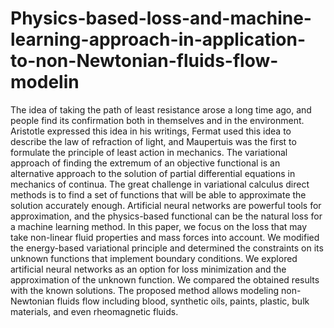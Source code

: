 # Physics-based-loss-and-machine-learning-approach-in-application-to-non-Newtonian-fluids-flow-modelin
The idea of taking the path of least resistance arose a long time ago, and people find its confirmation both in themselves and in the environment. Aristotle expressed this idea in his writings, Fermat used this idea to describe the law of refraction of light, and Maupertuis was the first to formulate the principle of least action in mechanics. The variational approach of finding the extremum of an objective functional is an alternative approach to the solution of partial differential equations in mechanics of continua. The great challenge in variational calculus direct methods is to find a set of functions that will be able to approximate the solution accurately enough. Artificial neural networks are powerful tools for approximation, and the physics-based functional can be the natural loss for a machine learning method. In this paper, we focus on the loss that may take non-linear fluid properties and mass forces into account. We modified the energy-based variational principle and determined the constraints on its unknown functions that implement boundary conditions. We explored artificial neural networks as an option for loss minimization and the approximation of the unknown function. We compared the obtained results with the known solutions. The proposed method allows modeling non-Newtonian fluids flow including blood, synthetic oils, paints, plastic, bulk materials, and even rheomagnetic fluids.
